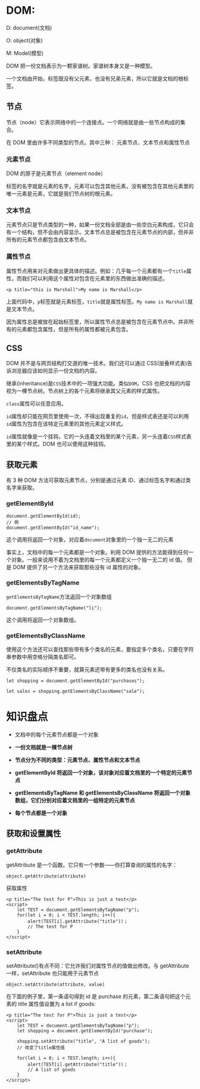 # DOM:

D: document(文档)

O: object(对象)

M: Model(模型)

DOM 把一份文档表示为一颗家谱树。家谱树本身又是一种模型。

一个文档由<html>开始，<html>标签既没有父元素，也没有兄弟元素，所以它就是文档的根标签。

## 节点

节点（node）它表示网络中的一个连接点。一个网络就是由一些节点构成的集合。

在 DOM 里由许多不同类型的节点。其中三种： 元素节点、文本节点和属性节点

### 元素节点

DOM 的原子是元素节点（element node）

标签的名字就是元素的名字，元素可以包含其他元素，没有被包含在其他元素里的唯一元素是<html>元素，它就是我们节点树的根元素。

### 文本节点

元素节点只是节点类型的一种，如果一份文档全部是由一些空白元素构成，它只会有一个结构，但不会由内容显示。文本节点总是被包含在元素节点的内部，但并非所有的元素节点都包含由文本节点。

### 属性节点

属性节点用来对元素做出更具体的描述。例如：几乎每一个元素都有一个`title`属性，而我们可以利用这个属性对包含在元素里的东西做出准确的描述。

```
<p title="this is Marshall">My name is Marshall</p>
```

上面代码中，`p`标签就是元素标签，`title`就是属性标签。`My name is Marshall`就是文本节点。

因为属性总是被放在起始标签里，所以属性节点总是被包含在元素节点中。并非所有的元素都包含属性，但是所有的属性都被元素包含。

## CSS

DOM 并不是与网页结构打交道的唯一技术。我们还可以通过 CSS(层叠样式表)告诉浏览器应该如何显示一份文档的内容。

继承(inheritance)是`CSS`技术中的一项强大功能。类似`DOM`，CSS 也把文档的内容视为一棵节点树。节点树上的各个元素将继承其父元素的样式属性。

`class`属性可以任意应用。

`id`属性却只能在网页里使用一次，不得出现重复的`id`，但是样式表还是可以利用`id`属性为包含在该特定元素里的其他元素定义样式。

`id`属性就像是一个挂钩，它的一头连着文档里的某个元素，另一头连着`CSS`样式表里的某个样式。DOM 也可以使用这种挂钩。

## 获取元素

有 3 种 DOM 方法可获取元素节点，分别是通过元素 ID、通过标签名字和通过类名字来获取。

### getElementById

```
document.getElementById(id);
// 例
document.getElementById("id_name");
```

这个调用将返回一个对象，对应着`document`对象里的一个独一无二的元素

事实上，文档中的每一个元素都是一个对象。利用 DOM 提供的方法能得到任何一个对象。一般来说用不着为文档里的每一个元素都定义一个独一无二的 id 值。 但是 DOM 提供了另一个方法来获取那些没有 id 属性的对象。

### getElementsByTagName

`getElementsByTagName`方法返回一个对象数组

```
document.getElementsByTagName("li");
```

这个调用将返回一个对象数组。

### getElementsByClassName

使用这个方法还可以查找那些带有多个类名的元素，要指定多个类名，只要在字符串参数中用空格分隔类名即可。

不仅类名的实际顺序不重要，就算元素还带有更多的类名也没有关系。

```
let shopping = document.getElementById("purchases");

let sales = shopping.getElementsByClassName("sale");
```

# 知识盘点

- 文档中的每个元素节点都是一个对象
  <b>
- 一份文档就是一棵节点树

- 节点分为不同的类型：元素节点、属性节点和文本节点

- getElementById 将返回一个对象，该对象对应着文档里的一个特定的元素节点

- getElementsByTagName 和 getElementsByClassName 将返回一个对象数组，它们分别对应着文档里的一组特定的元素节点

- 每个节点都是一个对象
  </b>

## 获取和设置属性

### getAttribute

getAttribute 是一个函数。它只有一个参数——你打算查询的属性的名字：

```
object.getAttribute(attribute)
```

获取属性

```
<p title="The test for P">This is just a test</p>
<script>
    let TEST = document.getElementsByTagName("p");
    for(let i = 0; i < TEST.length; i++){
        alert(TEST[i].getAttribute("title"))；
        // The test for P
    }
</script>
```

### setAttribute

setAttribute()有点不同：它允许我们对属性节点的值做出修改。与 getAttribute 一样，setAttribute 也只能用于元素节点

```
object.setAttribute(attribute, value)
```

在下面的例子里，第一条语句得到 id 是 purchase 的元素，第二条语句把这个元素的 title 属性值设置为 a list if goods:

```
<p title="The test for P">This is just a test</p>
<script>
    let TEST = document.getElementsByTagName("p");
    let shopping = document.getElementById("purchase");

    shopping.setAttribute("title", "A list of goods");
    // 改变了title属性值

    for(let i = 0; i < TEST.length; i++){
        alert(TEST[i].getAttribute("title"))；
        // A list of goods
    }
</script>
```
